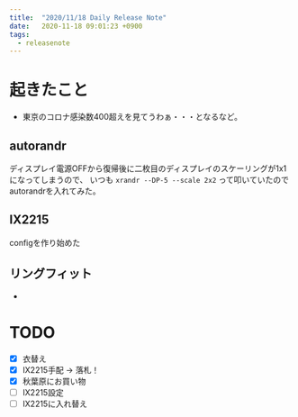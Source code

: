 ```yaml
---
title:  "2020/11/18 Daily Release Note"
date:   2020-11-18 09:01:23 +0900
tags:
  - releasenote
---
```

# 起きたこと

* 東京のコロナ感染数400超えを見てうわぁ・・・となるなど。

## autorandr

ディスプレイ電源OFFから復帰後に二枚目のディスプレイのスケーリングが1x1になってしまうので、
いつも `xrandr --DP-5 --scale 2x2` って叩いていたのでautorandrを入れてみた。

## IX2215

configを作り始めた

## リングフィット

* 

# TODO 

- [x] 衣替え
- [X] IX2215手配 -> 落札！
- [x] 秋葉原にお買い物
- [ ] IX2215設定
- [ ] IX2215に入れ替え
